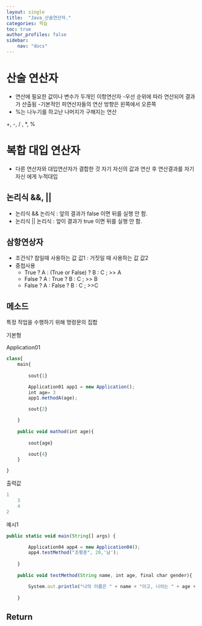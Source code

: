```yaml
---
layout: single
title:  "Java_산술연산자."
categories: 학습
toc: true
author_profiles: false
sidebar:
    nav: "docs"
---
```


# 산술 연산자

- 연산에 필요한 값이나 변수가 두개인 이항연산자 -우선 순위에 따라 연산되어 결과가 산출됨 -기본적인 피연산자들의 연산 방향은 왼쪽에서 오른쪽
- %는 나누기를 하고난 나머지가 구해지는 연산

+, -, / , *, %

# 복합 대입 연산자

- 다른 연산자와 대입연산자가 결합한 것 자기 자신의 값과 연산 후 연산결과를 자기자신 에게 누적대입

## 논리식 &&, ||

- 논리식 && 논리식 : 앞의 결과가 false 이면 뒤를 실행 안 함.
- 논리식 || 논리식 : 앞이 결과가 true 이면 뒤를 실행 안 함.

## 삼항연상자

- 조건식? 참일때 사용하는 값 값1 : 거짓일 때 사용하는 값 값2
- 중첩사용
  - True ? A : (True or False) ? B : C ; >> A
  - False ? A : True ? B : C ; >> B
  - False ? A : False ? B : C ; >>C

## 메소드

특정 작업을 수행하기 위해 명령문의 집합

기본형

Application01

```jsx
class{
	main{
		
		sout{1}

		Application01 app1 = new Application();
		int age= 3
		app1.methodA(age);

		sout{2}

	}
	
	public void mathod(int age){
		
		sout{age}

		sout{4}
	}

}
```

출력값

```jsx
1
	3
	4
2
```

예시1

```jsx
public static void main(String[] args) {

        Application04 app4 = new Application04();
        app4.testMethod("조평훈", 20,'남');
        
    }
    
    public void testMethod(String name, int age, final char gender){

        System.out.println("나의 이름은 " + name + "이고, 나이는 " + age + "성별은 " + gender + "입니다." );
        
    }
```

## Return